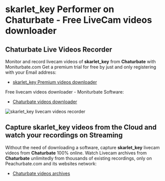 # skarlet_key Performer on Chaturbate - Free LiveCam videos downloader

## Chaturbate Live Videos Recorder

Monitor and record livecam videos of **skarlet_key** from **Chaturbate** with Moniturbate.com
Get a premium trial for free by just and only registering with your Email address:
* [skarlet_key Premium videos downloader](https://moniturbate.com/request-demo-licence-key.html)

Free livecam videos downloader - Moniturbate Software:
* [Chaturbate videos downloader](https://moniturbate.com/moniturbate-download-software.html)

![skarlet_key livecam videos recorder](https://peachurnet.com/templates/moniturbate-software.png)


## Capture skarlet_key videos from the Cloud and watch your recordings on Streaming

Without the need of downloading a software, capture **skarlet_key** livecam videos from **Chaturbate** 100% online.
Watch Livecam archives from **Chaturbate** unlimitedly from thousands of existing recordings, only on Peachurbate.com and its websites network:
* [Chaturbate videos archives](https://peachurnet.com/)